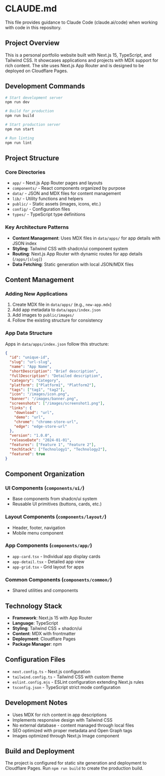 # CLAUDE.md

This file provides guidance to Claude Code (claude.ai/code) when working with code in this repository.

## Project Overview

This is a personal portfolio website built with Next.js 15, TypeScript, and Tailwind CSS. It showcases applications and projects with MDX support for rich content. The site uses Next.js App Router and is designed to be deployed on Cloudflare Pages.

## Development Commands

```bash
# Start development server
npm run dev

# Build for production
npm run build

# Start production server
npm run start

# Run linting
npm run lint
```

## Project Structure

### Core Directories
- `app/` - Next.js App Router pages and layouts
- `components/` - React components organized by purpose
- `data/` - JSON and MDX files for content management
- `lib/` - Utility functions and helpers
- `public/` - Static assets (images, icons, etc.)
- `config/` - Configuration files
- `types/` - TypeScript type definitions

### Key Architecture Patterns
- **Content Management**: Uses MDX files in `data/apps/` for app details with JSON index
- **Styling**: Tailwind CSS with shadcn/ui component system
- **Routing**: Next.js App Router with dynamic routes for app details (`/apps/[slug]`)
- **Data Fetching**: Static generation with local JSON/MDX files

## Content Management

### Adding New Applications
1. Create MDX file in `data/apps/` (e.g., `new-app.mdx`)
2. Add app metadata to `data/apps/index.json`
3. Add images to `public/images/`
4. Follow the existing structure for consistency

### App Data Structure
Apps in `data/apps/index.json` follow this structure:
```json
{
  "id": "unique-id",
  "slug": "url-slug",
  "name": "App Name",
  "shortDescription": "Brief description",
  "fullDescription": "Detailed description",
  "category": "Category",
  "platform": ["Platform1", "Platform2"],
  "tags": ["tag1", "tag2"],
  "icon": "/images/icon.png",
  "banner": "/images/banner.png",
  "screenshots": ["/images/screenshot1.png"],
  "links": {
    "download": "url",
    "demo": "url",
    "chrome": "chrome-store-url",
    "edge": "edge-store-url"
  },
  "version": "1.0.0",
  "releaseDate": "2024-01-01",
  "features": ["Feature 1", "Feature 2"],
  "techStack": ["Technology1", "Technology2"],
  "featured": true
}
```

## Component Organization

### UI Components (`components/ui/`)
- Base components from shadcn/ui system
- Reusable UI primitives (buttons, cards, etc.)

### Layout Components (`components/layout/`)
- Header, footer, navigation
- Mobile menu component

### App Components (`components/app/`)
- `app-card.tsx` - Individual app display cards
- `app-detail.tsx` - Detailed app view
- `app-grid.tsx` - Grid layout for apps

### Common Components (`components/common/`)
- Shared utilities and components

## Technology Stack

- **Framework**: Next.js 15 with App Router
- **Language**: TypeScript
- **Styling**: Tailwind CSS + shadcn/ui
- **Content**: MDX with frontmatter
- **Deployment**: Cloudflare Pages
- **Package Manager**: npm

## Configuration Files

- `next.config.ts` - Next.js configuration
- `tailwind.config.ts` - Tailwind CSS with custom theme
- `eslint.config.mjs` - ESLint configuration extending Next.js rules
- `tsconfig.json` - TypeScript strict mode configuration

## Development Notes

- Uses MDX for rich content in app descriptions
- Implements responsive design with Tailwind CSS
- No external database - content managed through local files
- SEO optimized with proper metadata and Open Graph tags
- Images optimized through Next.js Image component

## Build and Deployment

The project is configured for static site generation and deployment to Cloudflare Pages. Run `npm run build` to create the production build.
